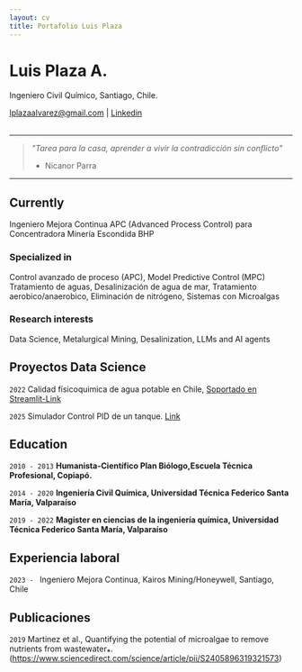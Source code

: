 ```yaml
---
layout: cv
title: Portafolio Luis Plaza
---
```

# Luis Plaza A.
Ingeniero Civil Químico, Santiago, Chile.

<div id="webaddress">
<a href="lplazaalvarez@gmail.com">lplazaalvarez@gmail.com</a>
| <a href="https://www.linkedin.com/in/lplazaalvarez/">Linkedin</a>
</div><br>

---
>
> *"Tarea para la casa, aprender a vivir la contradicción sin conflicto"*
> - Nicanor Parra

---

## Currently

Ingeniero Mejora Continua APC (Advanced Process Control) para Concentradora Minería Escondida BHP
### Specialized in
Control avanzado de proceso (APC), Model Predictive Control (MPC)
Tratamiento de aguas, Desalinización de agua de mar, Tratamiento aerobico/anaerobico, Eliminación de nitrógeno, Sistemas con Microalgas



### Research interests

Data Science, Metalurgical Mining, Desalinization, LLMs and AI agents

## Proyectos Data Science

`2022`
Calidad físicoquimica de agua potable en Chile, [Soportado en Streamlit-Link](https://chilewaterquality.streamlit.app/)

`2025`
Simulador Control PID de un tanque. [Link](https://luchoplaza.github.io/PIDSim/ 'Simulador PID')

## Education

`2010 - 2013`
__Humanista-Científico Plan Biólogo,Escuela Técnica Profesional, Copiapó.__

`2014 - 2020`
__Ingeniería Civil Química, Universidad Técnica Federico Santa María, Valparaíso__

`2019 - 2022`
__Magister en ciencias de la ingeniería química, Universidad Técnica Federico Santa María, Valparaíso__



## Experiencia laboral

`2023 - `
Ingeniero Mejora Continua, Kairos Mining/Honeywell, Santiago, Chile


## Publicaciones

`2019`
Martinez et al., Quantifying the potential of microalgae to remove nutrients from wastewater⁎. (https://www.sciencedirect.com/science/article/pii/S2405896319321573)







<!-- ### Footer

Last updated: Abril 2025 -->

